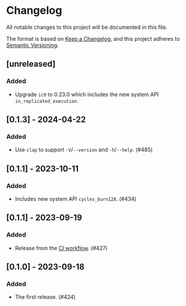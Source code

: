 # Changelog
All notable changes to this project will be documented in this file.

The format is based on [Keep a Changelog](https://keepachangelog.com/en/1.0.0/),
and this project adheres to [Semantic Versioning](https://semver.org/spec/v2.0.0.html).

## [unreleased]

### Added

- Upgrade `ic0` to 0.23.0 which includes the new system API `in_replicated_execution`.

## [0.1.3] - 2024-04-22

### Added

- Use `clap` to support `-V`/`--version`  and `-h`/`--help`. (#485)

## [0.1.1] - 2023-10-11

### Added

- Includes new system API `cycles_burn128`. (#434)

## [0.1.1] - 2023-09-19

### Added

- Release from the [CI workflow](../../.github/workflows/release-candid-extractor.yml). (#427)

## [0.1.0] - 2023-09-18

### Added

- The first release. (#424)
